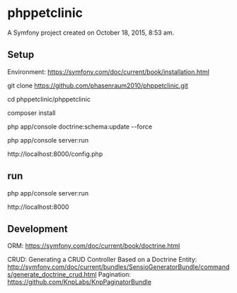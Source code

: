 phppetclinic
============

A Symfony project created on October 18, 2015, 8:53 am.

Setup
-----

Environment: https://symfony.com/doc/current/book/installation.html

git clone https://github.com/phasenraum2010/phppetclinic.git

cd phppetclinic/phppetclinic

composer install

php app/console doctrine:schema:update --force

php app/console server:run

http://localhost:8000/config.php

run
---

php app/console server:run

http://localhost:8000

Development
-----------

ORM: https://symfony.com/doc/current/book/doctrine.html

CRUD: Generating a CRUD Controller Based on a Doctrine Entity:
http://symfony.com/doc/current/bundles/SensioGeneratorBundle/commands/generate_doctrine_crud.html
Pagination: https://github.com/KnpLabs/KnpPaginatorBundle
